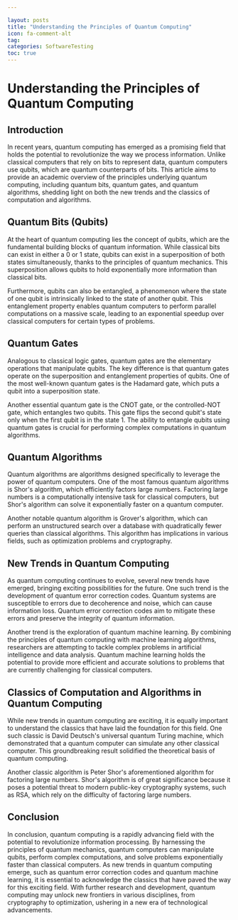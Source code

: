 ```yaml
---

layout: posts
title: "Understanding the Principles of Quantum Computing"
icon: fa-comment-alt
tag:      
categories: SoftwareTesting
toc: true
---
```




# Understanding the Principles of Quantum Computing

## Introduction

In recent years, quantum computing has emerged as a promising field that holds the potential to revolutionize the way we process information. Unlike classical computers that rely on bits to represent data, quantum computers use qubits, which are quantum counterparts of bits. This article aims to provide an academic overview of the principles underlying quantum computing, including quantum bits, quantum gates, and quantum algorithms, shedding light on both the new trends and the classics of computation and algorithms.

## Quantum Bits (Qubits)

At the heart of quantum computing lies the concept of qubits, which are the fundamental building blocks of quantum information. While classical bits can exist in either a 0 or 1 state, qubits can exist in a superposition of both states simultaneously, thanks to the principles of quantum mechanics. This superposition allows qubits to hold exponentially more information than classical bits.

Furthermore, qubits can also be entangled, a phenomenon where the state of one qubit is intrinsically linked to the state of another qubit. This entanglement property enables quantum computers to perform parallel computations on a massive scale, leading to an exponential speedup over classical computers for certain types of problems.

## Quantum Gates

Analogous to classical logic gates, quantum gates are the elementary operations that manipulate qubits. The key difference is that quantum gates operate on the superposition and entanglement properties of qubits. One of the most well-known quantum gates is the Hadamard gate, which puts a qubit into a superposition state.

Another essential quantum gate is the CNOT gate, or the controlled-NOT gate, which entangles two qubits. This gate flips the second qubit's state only when the first qubit is in the state 1. The ability to entangle qubits using quantum gates is crucial for performing complex computations in quantum algorithms.

## Quantum Algorithms

Quantum algorithms are algorithms designed specifically to leverage the power of quantum computers. One of the most famous quantum algorithms is Shor's algorithm, which efficiently factors large numbers. Factoring large numbers is a computationally intensive task for classical computers, but Shor's algorithm can solve it exponentially faster on a quantum computer.

Another notable quantum algorithm is Grover's algorithm, which can perform an unstructured search over a database with quadratically fewer queries than classical algorithms. This algorithm has implications in various fields, such as optimization problems and cryptography.

## New Trends in Quantum Computing

As quantum computing continues to evolve, several new trends have emerged, bringing exciting possibilities for the future. One such trend is the development of quantum error correction codes. Quantum systems are susceptible to errors due to decoherence and noise, which can cause information loss. Quantum error correction codes aim to mitigate these errors and preserve the integrity of quantum information.

Another trend is the exploration of quantum machine learning. By combining the principles of quantum computing with machine learning algorithms, researchers are attempting to tackle complex problems in artificial intelligence and data analysis. Quantum machine learning holds the potential to provide more efficient and accurate solutions to problems that are currently challenging for classical computers.

## Classics of Computation and Algorithms in Quantum Computing

While new trends in quantum computing are exciting, it is equally important to understand the classics that have laid the foundation for this field. One such classic is David Deutsch's universal quantum Turing machine, which demonstrated that a quantum computer can simulate any other classical computer. This groundbreaking result solidified the theoretical basis of quantum computing.

Another classic algorithm is Peter Shor's aforementioned algorithm for factoring large numbers. Shor's algorithm is of great significance because it poses a potential threat to modern public-key cryptography systems, such as RSA, which rely on the difficulty of factoring large numbers.

## Conclusion

In conclusion, quantum computing is a rapidly advancing field with the potential to revolutionize information processing. By harnessing the principles of quantum mechanics, quantum computers can manipulate qubits, perform complex computations, and solve problems exponentially faster than classical computers. As new trends in quantum computing emerge, such as quantum error correction codes and quantum machine learning, it is essential to acknowledge the classics that have paved the way for this exciting field. With further research and development, quantum computing may unlock new frontiers in various disciplines, from cryptography to optimization, ushering in a new era of technological advancements.